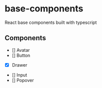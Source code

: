 # base-components

React base components built with typescript

## Components

- [] Avatar
- [] Button
- [x] Drawer
- [] Input
- [] Popover